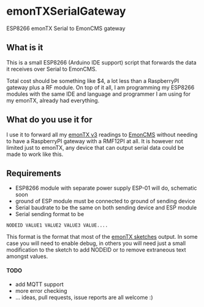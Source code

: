 # emonTXSerialGateway
ESP8266 emonTX Serial to EmonCMS gateway

## What is it
This is a small ESP8266 (Arduino IDE support) script that forwards the data it receives over Serial to EmonCMS.

Total cost should be something like $4, a lot less than a RaspberryPI gateway plus a RF module. On top of it all, I am programming my ESP8266 modules with the same IDE and language and programmer I am using for my emonTX, already had everything.

## What do you use it for
I use it to forward all my [emonTX v3](http://openenergymonitor.org/emon/modules/emonTxV3) readings to [EmonCMS](http://emoncms.org/) without needing to have a RaspberryPI gateway with a RMF12PI at all.
It is however not limited just to emonTX, any device that can output serial data could be made to work like this.

## Requirements
- ESP8266 module with separate power supply
  ESP-01 will do, schematic soon
- ground of ESP module must be connected to ground of sending device
- Serial baudrate to be the same on both sending device and ESP module
- Serial sending format to be
```
NODEID VALUE1 VALUE2 VALUE3 VALUE....
```
  This format is the format that most of the [emonTX sketches](https://github.com/openenergymonitor/emonTxFirmware/tree/master/emonTxV3) output. In some case you will need to enable debug, in others you will need just a small modification to the sketch to add NODEID or to remove extraneous text amongst values.

#### TODO
- add MQTT support
- more error checking
- ... ideas, pull requests, issue reports are all welcome :)
